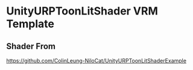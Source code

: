 # UnityURPToonLitShader VRM Template

## Shader From
https://github.com/ColinLeung-NiloCat/UnityURPToonLitShaderExample
